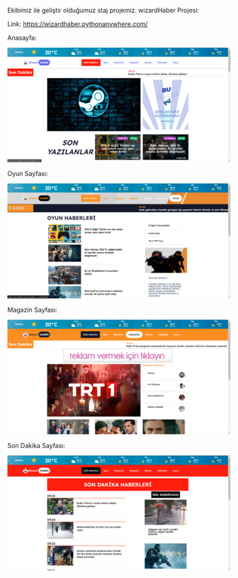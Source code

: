 Ekibimiz ile geliştir olduğumuz staj projemiz.
wizardHaber Projesi:

Link: https://wizardhaber.pythonanywhere.com/

Anasayfa:

![Preview](https://github.com/batuhanyasayan/wizardHaberDjango/blob/main/screenshots/1.png)

Oyun Sayfası:

![Preview](https://github.com/batuhanyasayan/wizardHaberDjango/blob/main/screenshots/2.png)

Magazin Sayfası:

![Preview](https://github.com/batuhanyasayan/wizardHaberDjango/blob/main/screenshots/3.png)

Son Dakika Sayfası:

![Preview](https://github.com/batuhanyasayan/wizardHaberDjango/blob/main/screenshots/4.png)
